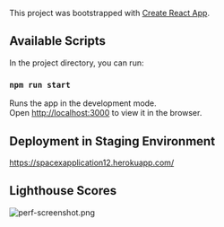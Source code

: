 This project was bootstrapped with [Create React App](https://github.com/facebook/create-react-app).

## Available Scripts

In the project directory, you can run:

### `npm run start`

Runs the app in the development mode.<br />
Open [http://localhost:3000](http://localhost:3000) to view it in the browser.

## Deployment in Staging Environment
https://spacexapplication12.herokuapp.com/

## Lighthouse Scores
![perf-screenshot.png](perf-screenshot.png)
